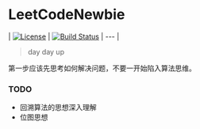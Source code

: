 # LeetCodeNewbie



| [![License](http://img.shields.io/badge/Licence-MIT-brightgreen.svg)](LICENSE) |  [![Build Status](https://www.travis-ci.org/Rootjhon/LeetCodeNewbie.svg?branch=master)](https://www.travis-ci.org/Rootjhon/LeetCodeNewbie) |  --- |

> day day up



第一步应该先思考如何解决问题，不要一开始陷入算法思维。



### TODO

- 回溯算法的思想深入理解
- 位图思想

